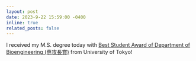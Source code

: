 ```yaml
---
layout: post
date: 2023-9-22 15:59:00 -0400
inline: true
related_posts: false
---
```


I received my M.S. degree today with <a href='http://www.bioxide.t.u-tokyo.ac.jp/en/mr-zhuozheng-shi-and-mr-zhiqiang-liao-received-the-department-head-award/'>Best Student Award of Department of Bioengineering (専攻長賞)</a> from University of Tokyo!
